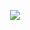 
<p align="center">
  <img src="https://github.com/user-attachments/assets/3f49446a-d814-4e94-903c-72b7233f3284" />
</p>
